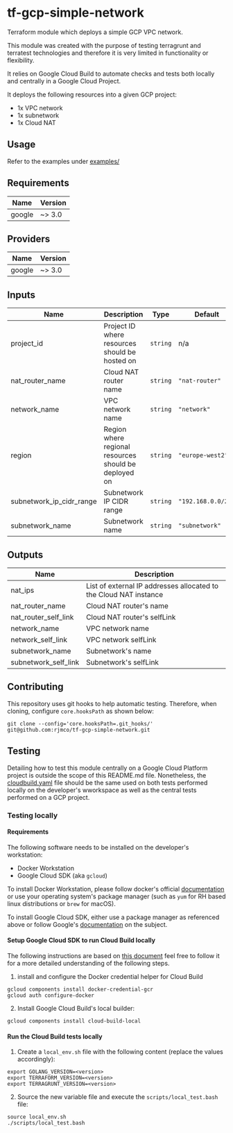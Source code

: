# tf-gcp-simple-network
Terraform module which deploys a simple GCP VPC network.

This module was created with the purpose of testing terragrunt and terratest
technologies and therefore it is very limited in functionality or flexibility.

It relies on Google Cloud Build to automate checks and tests both locally and
centrally in a Google Cloud Project. 

It deploys the following resources into a given GCP project:
- 1x VPC network
- 1x subnetwork
- 1x Cloud NAT

## Usage

Refer to the examples under [examples/](examples)

## Requirements

| Name | Version |
|------|---------|
| google | ~> 3.0 |

## Providers

| Name | Version |
|------|---------|
| google | ~> 3.0 |

## Inputs

| Name | Description | Type | Default | Required |
|------|-------------|------|---------|:--------:|
| project\_id | Project ID where resources should be hosted on | `string` | n/a | yes |
| nat\_router\_name | Cloud NAT router name | `string` | `"nat-router"` | no |
| network\_name | VPC network name | `string` | `"network"` | no |
| region | Region where regional resources should be deployed on | `string` | `"europe-west2"` | no |
| subnetwork\_ip\_cidr\_range | Subnetwork IP CIDR range | `string` | `"192.168.0.0/24"` | no |
| subnetwork\_name | Subnetwork name | `string` | `"subnetwork"` | no |

## Outputs

| Name | Description |
|------|-------------|
| nat\_ips | List of external IP addresses allocated to the Cloud NAT instance |
| nat\_router\_name | Cloud NAT router's name |
| nat\_router\_self\_link | Cloud NAT router's selfLink |
| network\_name | VPC network name |
| network\_self\_link | VPC network selfLink |
| subnetwork\_name | Subnetwork's name |
| subnetwork\_self\_link | Subnetwork's selfLink |

## Contributing

This repository uses git hooks to help automatic testing. Therefore, when
cloning, configure `core.hooksPath` as shown below:

```
git clone --config='core.hooksPath=.git_hooks/' git@github.com:rjmco/tf-gcp-simple-network.git
```

## Testing

Detailing how to test this module centrally on a Google Cloud Platform project
is outside the scope of this README.md file. Nonetheless, the
[cloudbuild.yaml](build/cloudbuild.yaml) file should be the same used on both
tests performed locally on the developer's wworkspace as well as the central
tests performed on a GCP project.

### Testing locally

#### Requirements

The following software needs to be installed on the developer's workstation:
- Docker Workstation
- Google Cloud SDK (aka `gcloud`)

To install Docker Workstation, please follow docker's official 
[documentation](https://docs.docker.com/get-docker/) or use your operating
system's package manager (such as `yum` for RH based linux distributions or
`brew` for macOS).

To install Google Cloud SDK, either use a package manager as referenced above
or follow Google's [documentation](https://cloud.google.com/sdk/docs/install)
on the subject. 

#### Setup Google Cloud SDK to run Cloud Build locally

The following instructions are based on
[this document](https://cloud.google.com/cloud-build/docs/build-debug-locally)
feel free to follow it for a more detailed understanding of the following steps.

1. install and configure the Docker credential helper for Cloud Build

```
gcloud components install docker-credential-gcr
gcloud auth configure-docker
```

2. Install Google Cloud Build's local builder:

```
gcloud components install cloud-build-local
```

#### Run the Cloud Build tests locally

1. Create a `local_env.sh` file with the following content (replace the values
accordingly):

```
export GOLANG_VERSION=<version>
export TERRAFORM_VERSION=<version>
export TERRAGRUNT_VERSION=<version>
```

2. Source the new variable file and execute the `scripts/local_test.bash` file:

```
source local_env.sh
./scripts/local_test.bash
```
